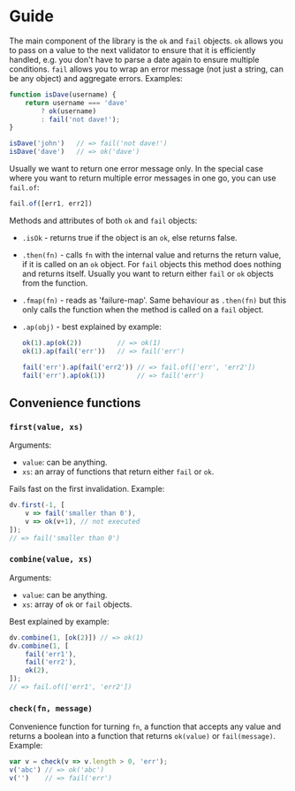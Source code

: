 # Guide

The main component of the library is the `ok` and `fail` objects.
`ok` allows you to pass on a value to the next validator to ensure
that it is efficiently handled, e.g. you don't have to parse a date
again to ensure multiple conditions. `fail` allows you to wrap an
error message (not just a string, can be any object) and aggregate
errors. Examples:

```js
function isDave(username) {
    return username === 'dave'
        ? ok(username)
        : fail('not dave!');
}

isDave('john')   // => fail('not dave!')
isDave('dave')   // => ok('dave')
```

Usually we want to return one error message only. In the special
case where you want to return multiple error messages in one go,
you can use `fail.of`:

```js
fail.of([err1, err2])
```

Methods and attributes of both `ok` and `fail` objects:

 - `.isOk` - returns true if the object is an `ok`, else returns false.
 - `.then(fn)` - calls `fn` with the internal value and returns the
 return value, if it is called on an `ok` object. For `fail` objects
 this method does nothing and returns itself. Usually you want to
 return either `fail` or `ok` objects from the function.
 - `.fmap(fn)` - reads as 'failure-map'. Same behaviour as `.then(fn)`
 but this only calls the function when the method is called on a `fail`
 object.
 - `.ap(obj)` - best explained by example:

    ```js
    ok(1).ap(ok(2))         // => ok(1)
    ok(1).ap(fail('err'))   // => fail('err')

    fail('err').ap(fail('err2')) // => fail.of(['err', 'err2'])
    fail('err').ap(ok(1))        // => fail('err')
    ```

## Convenience functions

### `first(value, xs)`

Arguments:

 - `value`: can be anything.
 - `xs`: an array of functions that return either `fail` or `ok`.

Fails fast on the first invalidation. Example:

```js
dv.first(-1, [
    v => fail('smaller than 0'),
    v => ok(v+1), // not executed
]);
// => fail('smaller than 0')
```


### `combine(value, xs)`

Arguments:

 - `value`: can be anything.
 - `xs`: array of `ok` or `fail` objects.

Best explained by example:

```js
dv.combine(1, [ok(2)]) // => ok(1)
dv.combine(1, [
    fail('err1'),
    fail('err2'),
    ok(2),
]);
// => fail.of(['err1', 'err2'])
```

### `check(fn, message)`

Convenience function for turning `fn`, a function that accepts any
value and returns a boolean into a function that returns `ok(value)`
or `fail(message)`. Example:

```js
var v = check(v => v.length > 0, 'err');
v('abc') // => ok('abc')
v('')    // => fail('err')
```

